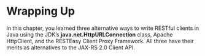 # Wrapping Up


In this chapter, you learned three alternative ways to write RESTful clients in Java using the JDK’s **java.net.HttpURLConnection** class, Apache HttpClient, and the RESTEasy Client Proxy Framework. All three have their merits as alternatives to the JAX-RS 2.0 Client API.